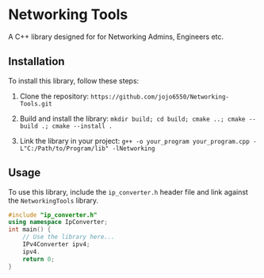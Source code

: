 # Networking Tools

A C++ library designed for for Networking Admins, Engineers etc.

## Installation

To install this library, follow these steps:

1. Clone the repository: `https://github.com/jojo6550/Networking-Tools.git`
2. Build and install the library: `mkdir build; cd build; cmake ..; cmake --build .; cmake --install .`

3. Link the library in your project: `g++ -o your_program your_program.cpp -L"C:/Path/to/Program/lib" -lNetworking`
## Usage

To use this library, include the `ip_converter.h` header file and link against the `NetworkingTools` library.

```cpp
#include "ip_converter.h"
using namespace IpConverter;
int main() {
    // Use the library here...
    IPv4Converter ipv4;
    ipv4.
    return 0;
}

```